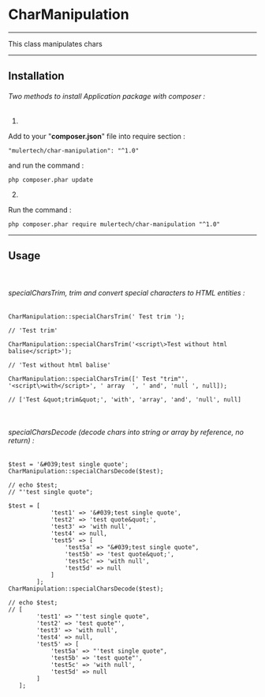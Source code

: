# CharManipulation

___

This class manipulates chars

___

## Installation

###### _Two methods to install Application package with composer :_

1.

Add to your "**composer.json**" file into require section :

```
"mulertech/char-manipulation": "^1.0"
```

and run the command :

```
php composer.phar update
```

2.

Run the command :

```
php composer.phar require mulertech/char-manipulation "^1.0"
```

___

## Usage

<br>

###### _specialCharsTrim, trim and convert special characters to HTML entities :_

```
CharManipulation::specialCharsTrim(' Test trim ');

// 'Test trim'
```

```
CharManipulation::specialCharsTrim('<script\>Test without html balise</script>');

// 'Test without html balise'
```

```
CharManipulation::specialCharsTrim([' Test "trim"', '<script\>with</script>', ' array  ', ' and', 'null ', null]);

// ['Test &quot;trim&quot;', 'with', 'array', 'and', 'null', null]
```

<br>

###### _specialCharsDecode (decode chars into string or array by reference, no return) :_

```
$test = '&#039;test single quote';
CharManipulation::specialCharsDecode($test);

// echo $test;
// "'test single quote";
```

```
$test = [
            'test1' => '&#039;test single quote',
            'test2' => 'test quote&quot;',
            'test3' => 'with null',
            'test4' => null,
            'test5' => [
                'test5a' => "&#039;test single quote",
                'test5b' => 'test quote&quot;',
                'test5c' => 'with null',
                'test5d' => null
            ]
        ];
CharManipulation::specialCharsDecode($test);

// echo $test;
// [
        'test1' => "'test single quote",
        'test2' => 'test quote"',
        'test3' => 'with null',
        'test4' => null,
        'test5' => [
            'test5a' => "'test single quote",
            'test5b' => 'test quote"',
            'test5c' => 'with null',
            'test5d' => null
        ]
   ];
```
